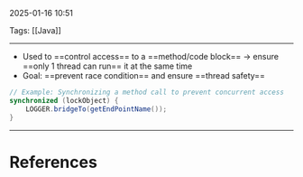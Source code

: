 2025-01-16 10:51

Tags: [[Java]]

---

- Used to ==control access== to a ==method/code block== -> ensure ==only 1 thread can run== it at the same time
- Goal: ==prevent race condition== and ensure ==thread safety==

```java
// Example: Synchronizing a method call to prevent concurrent access
synchronized (lockObject) {
    LOGGER.bridgeTo(getEndPointName());
}
```

---

# References
